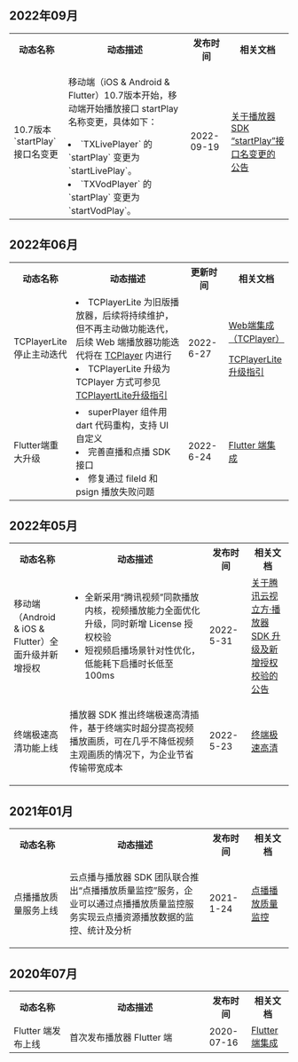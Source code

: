  ## 2022年09月
 <table ><tbody ><tr>
<th width="20%" >动态名称</th><th width="50%" >动态描述</th><th width="15%" >发布时间</th><th width="15%" >相关文档</th></tr>

<tr>
<td>10.7版本 `startPlay` 接口名变更</td>
<td><p>移动端（iOS & Android & Flutter）10.7版本开始，移动端开始播放接口 startPlay 名称变更，具体如下：<br>
</p>
<li>`TXLivePlayer` 的 `startPlay` 变更为 `startLivePlay`。</li>
<li>`TXVodPlayer` 的 `startPlay` 变更为 `startVodPlay`。</li>
</td>
<td>2022-09-19</td>
<td><a href="https://cloud.tencent.com/document/product/266/80419" rel="noopener" target="_blank" >关于播放器 SDK “startPlay”接口名变更的公告</a></td>
</tr>

</tbody>
</table>


## 2022年06月
<table ><tbody ><tr>
<th width="20%" >动态名称</th><th width="50%" >动态描述</th><th width="15%" >更新时间</th><th width="15%" >相关文档</th></tr>

<tr>
<td>TCPlayerLite 停止主动迭代</td>
<td>
<li>TCPlayerLite 为旧版播放器，后续将持续维护，但不再主动做功能迭代，后续 Web 端播放器功能迭代将在 <a href="https://cloud.tencent.com/document/product/881/30818" target="_blank" >TCPlayer</a> 内进行<br>
</li>
<li>TCPlayerLite 升级为 TCPlayer 方式可参见 <a href="https://cloud.tencent.com/document/product/881/72744" target="_blank" >TCPlayertLite升级指引</a></li>
</td>
<td>2022-6-27</td>
<td><p><a href="https://cloud.tencent.com/document/product/881/30818" rel="noopener" target="_blank" >Web端集成（TCPlayer）</a></p>
<p><a href="https://cloud.tencent.com/document/product/881/72744" rel="noopener" target="_blank" >TCPlayerLite 升级指引</a></p></td>
</tr>
<tr>
<td>Flutter端重大升级</td>
<td>
<li>superPlayer 组件用 dart 代码重构，支持 UI 自定义</li>
<li>完善直播和点播 SDK 接口</li>
<li>修复通过 fileId 和 psign 播放失败问题</li>
</td>
<td>2022-6-24</td>
<td><a href="https://cloud.tencent.com/document/product/881/60729" rel="noopener" target="_blank" >Flutter 端集成</a></td>
</tr>

</tbody>
</table>


## 2022年05月
<table ><tbody ><tr>
<th width="20%" >动态名称</th><th width="50%" >动态描述</th><th width="15%" >发布时间</th><th width="15%" >相关文档</th></tr>

<tr>
<td>移动端（Android & iOS & Flutter）全面升级并新增授权</td>
<td><ul>
<li>全新采用“腾讯视频”同款播放内核，视频播放能力全面优化升级，同时新增 License 授权校验</li>
<li>短视频启播场景针对性优化，低能耗下启播时长低至100ms<br>
</li>
</ul>

</td>
<td>2022-5-31</td>
<td><a href="https://cloud.tencent.com/document/product/881/74199" rel="noopener" target="_blank" >关于腾讯云视立方·播放器 SDK 升级及新增授权校验的公告</a></td>
</tr>

<tr>
<td>终端极速高清功能上线</td>
<td><p>播放器 SDK 推出终端极速高清插件，基于终端实时超分提高视频播放画质，可在几乎不降低视频主观画质的情况下，为企业节省传输带宽成本</p></td>
<td>2022-5-23</td>
<td><a href="https://cloud.tencent.com/document/product/881/70829" target="_blank" >终端极速高清</a></td>
</tr>

</tbody>
</table>

 
 
 ## 2021年01月
 <table ><tbody ><tr>
<th width="20%" >动态名称</th><th width="50%" >动态描述</th><th width="15%" >发布时间</th><th width="15%" >相关文档</th></tr>

<tr>
<td>点播播放质量服务上线</td>
<td><p>云点播与播放器 SDK 团队联合推出“点播播放质量监控”服务，企业可以通过点播播放质量监控服务实现云点播资源播放数据的监控、统计及分析<br>
</p></td>
<td>2021-1-24</td>
<td><a href="https://cloud.tencent.com/document/product/266/68146" rel="noopener" target="_blank" >点播播放质量监控</a></td>
</tr>

</tbody>
</table>

## 2020年07月
<table ><tbody ><tr>
<th width="20%" >动态名称</th><th width="50%" >动态描述</th><th width="15%" >发布时间</th><th width="15%" >相关文档</th></tr>

<tr>
<td>Flutter 端发布上线</td>
<td>首次发布播放器 Flutter 端</td>
<td>2020-07-16</td>
<td><a href="https://cloud.tencent.com/document/product/881/60729" rel="noopener" target="_blank" >Flutter 端集成</a></td>
</tr>

</tbody>
</table>

 

 
